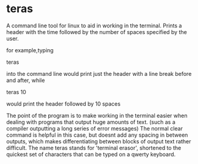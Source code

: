 teras
=====

A command line tool for linux to aid in working in the terminal. 
Prints a header with the time followed by the number of spaces specified by the user.

for example,typing

teras

into the command line would print just the header with a line break before and after,
while

teras 10

would print the header followed by 10 spaces

The point of the program is to make working in the terminal easier when dealing with programs
that output huge amounts of text. (such as a compiler outputting a long series of error messages)
The normal clear command is helpful in this case, but doesnt add any spacing in between outputs,
which makes differentiating between blocks of output text rather difficult. The name teras stands
for 'terminal erasor', shortened to the quickest set of characters that can be typed on a qwerty
keyboard.
